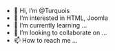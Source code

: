 - 👋 Hi, I’m @Turquois
- 👀 I’m interested in HTML, Joomla
- 🌱 I’m currently learning ...
- 💞️ I’m looking to collaborate on ...
- 📫 How to reach me ...

<!---
Turquois/Turquois is a ✨ special ✨ repository because its `README.md` (this file) appears on your GitHub profile.
You can click the Preview link to take a look at your changes.
--->
